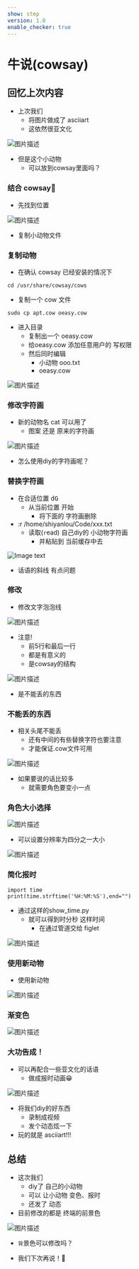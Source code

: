 ```yaml
---
show: step
version: 1.0
enable_checker: true
---
```


# 牛说(cowsay)

## 回忆上次内容

- 上次我们
	- 将图片做成了 asciiart
	- 这依然很亚文化

![图片描述](https://doc.shiyanlou.com/courses/uid1190679-20230128-1674912364746)

- 但是这个小动物
	- 可以放到cowsay里面吗？

### 结合 cowsay🐄

- 先找到位置

![图片描述](https://doc.shiyanlou.com/courses/uid1190679-20221011-1665496255713)

- 复制小动物文件

### 复制动物


- 在确认 cowsay 已经安装的情况下

```shell
cd /usr/share/cowsay/cows
```

- 复制一个 cow 文件

```
sudo cp apt.cow oeasy.cow
```

- 进入目录 
	- 复制出一个 oeasy.cow
	- 给oeasy.cow 添加任意用户的 写权限
	- 然后同时编辑
		- 小动物 ooo.txt
		- oeasy.cow

![图片描述](https://doc.shiyanlou.com/courses/uid1190679-20230128-1674912817144)

### 修改字符画

- 新的动物名 cat 可以用了
	- 图案 还是 原来的字符画

![图片描述](https://doc.shiyanlou.com/courses/uid1190679-20221011-1665496534047)

- 怎么使用diy的字符画呢？

### 替换字符画

- 在合适位置 <kbd>d</kbd><kbd>G</kbd>
	- 从当前位置 开始 
		- 将下面的 字符画删除
- :r /home/shiyanlou/Code/xxx.txt
	- 读取(`r`ead) 自己diy的 小动物字符画
		- 并粘贴到 当前缓存中去

![Image text](https://labfile.oss.aliyuncs.com/courses/2712/ooo.png)

- 话语的斜线 有点问题

### 修改

- 修改文字泡泡线

![图片描述](https://doc.shiyanlou.com/courses/uid1190679-20221011-1665496875972)

- 注意!
	- 前5行和最后一行
	- 都是有意义的
	- 是cowsay的结构

![图片描述](https://doc.shiyanlou.com/courses/uid1190679-20221011-1665496842742)

- 是不能丢的东西

### 不能丢的东西

- 相关头尾不能丢
	- 还有中间的有些替换字符也要注意
	- 才能保证.cow文件可用

![图片描述](https://doc.shiyanlou.com/courses/uid1190679-20211008-1633663823279)

- 如果要说的话比较多
	- 就需要角色要变小一点

### 角色大小选择

![图片描述](https://doc.shiyanlou.com/courses/uid1190679-20211118-1637205472280)

- 可以设置分辨率为四分之一大小

![图片描述](https://doc.shiyanlou.com/courses/uid1190679-20211118-1637205511652)

### 简化报时

```
import time
print(time.strftime('%H:%M:%S'),end="")
```

- 通过这样的show_time.py 
	- 就可以得到时分秒 这样时间
		- 在通过管道交给 figlet

![图片描述](https://doc.shiyanlou.com/courses/uid1190679-20221011-1665497615102)

### 使用新动物

- 使用新动物

![图片描述](https://doc.shiyanlou.com/courses/uid1190679-20221011-1665497623840)

### 渐变色

![图片描述](https://doc.shiyanlou.com/courses/uid1190679-20221011-1665497647880)

### 大功告成！

- 可以再配合一些亚文化的话语
	- 做成报时动画😁

![图片描述](https://doc.shiyanlou.com/courses/uid1190679-20221011-1665497879185)

- 将我们diy的好东西
	- 录制成视频
	- 发个动态炫一下
- 玩的就是 asciiart!!!

## 总结

- 这次我们
	- diy了 自己的小动物
	- 可以 让小动物 变色、报时
	- 还发了 动态
- 目前修改的都是 终端的前景色

![图片描述](https://doc.shiyanlou.com/courses/uid1190679-20230815-1692104912995)

- `背`景色可以修改吗？

- 我们下次再说！👋
